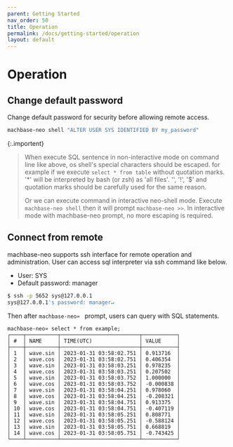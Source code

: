 ```yaml
---
parent: Getting Started
nav_order: 50
title: Operation
permalink: /docs/getting-started/operation
layout: default
---
```

# Operation


## Change default password

Change default password for security before allowing remote access.

```sh
machbase-neo shell "ALTER USER SYS IDENTIFIED BY my_password"
```

{:.importent}
> When execute SQL sentence in non-interactive mode on command line like above,
> os shell's special characters should be escaped.
> for example if we execute `select * from table` without quotation marks.
> '*' will be interpreted by bash (or zsh) as 'all files'.
> '\', '!', '$' and quotation marks should be carefully used for the same reason.
>
> Or we can execute command in interactive neo-shell mode.
> Execute `machbase-neo shell` then it will prompt `machbase-neo >>`.
> In interactive mode with machbase-neo prompt, no more escaping is required.

## Connect from remote

machbase-neo supports ssh interface for remote operation and administration.
User can access sql interpreter via ssh command like below.

- User: SYS
- Default password: manager

```sh
$ ssh -p 5652 sys@127.0.0.1
sys@127.0.0.1's password: manager↵
```

Then after `machbase-neo» ` prompt, users can query with SQL statements.

```
machbase-neo» select * from example;
┌────┬──────────┬─────────────────────────┬───────────┐
│ #  │ NAME     │ TIME(UTC)               │ VALUE     │
├────┼──────────┼─────────────────────────┼───────────┤
│ 1  │ wave.sin │ 2023-01-31 03:58:02.751 │ 0.913716  │
│ 2  │ wave.cos │ 2023-01-31 03:58:02.751 │ 0.406354  │
│ 3  │ wave.sin │ 2023-01-31 03:58:03.251 │ 0.978235  │
│ 4  │ wave.cos │ 2023-01-31 03:58:03.251 │ 0.207502  │
│ 5  │ wave.sin │ 2023-01-31 03:58:03.752 │ 1.000000  │
│ 6  │ wave.cos │ 2023-01-31 03:58:03.752 │ -0.000838 │
│ 7  │ wave.sin │ 2023-01-31 03:58:04.251 │ 0.978060  │
│ 8  │ wave.cos │ 2023-01-31 03:58:04.251 │ -0.208321 │
│ 9  │ wave.sin │ 2023-01-31 03:58:04.751 │ 0.913375  │
│ 10 │ wave.cos │ 2023-01-31 03:58:04.751 │ -0.407119 │
│ 11 │ wave.sin │ 2023-01-31 03:58:05.251 │ 0.808771  │
│ 12 │ wave.cos │ 2023-01-31 03:58:05.251 │ -0.588124 │
│ 13 │ wave.sin │ 2023-01-31 03:58:05.751 │ 0.668819  │
│ 14 │ wave.cos │ 2023-01-31 03:58:05.751 │ -0.743425 │
└────┴──────────┴─────────────────────────┴───────────┘
```
